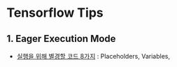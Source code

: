 # Tensorflow Tips 


## 1. Eager Execution Mode

- [실행을 위해 별경할 코드 8가지](https://medium.com/coinmonks/8-things-to-do-differently-in-tensorflows-eager-execution-mode-47cf429aa3ad) : Placeholders, Variables, 
